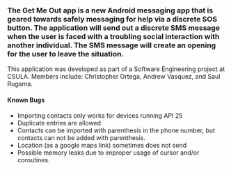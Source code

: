 ### The Get Me Out app is a new Android messaging app that is geared towards safely messaging for help via a discrete SOS button. The application will send out a discrete SMS message when the user is faced with a troubling social interaction with another individual. The SMS message will create an opening for the user to leave the situation. ###

This application was developed as part of a Software Engineering project at CSULA.
Members include: Christopher Ortega, Andrew Vasquez, and Saul Rugama.

#### Known Bugs ####
- Importing contacts only works for devices running API 25
- Duplicate entries are allowed
- Contacts can be imported with parenthesis in the phone number, but contacts can not be added with parenthesis.
- Location (as a google maps link) sometimes does not send
- Possible memory leaks due to improper usage of cursor and/or coroutines.
